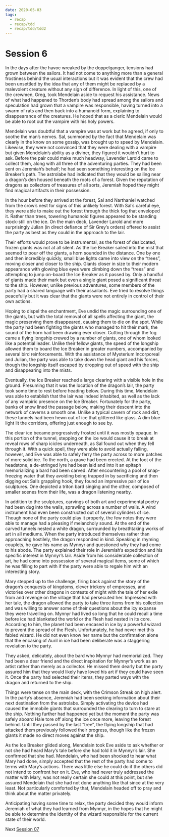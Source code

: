 ```yaml
---
date: 2020-05-03
tags:
  - recap
  - recap/tdd
  - recap/tdd/tdd2
---
```

# Session 6

In the days after the havoc wreaked by the doppelganger, tensions had grown between the sailors. It had not come to anything more than a general frostiness behind the usual interactions but it was evident that the crew had been unsettled by the idea that any of them might be replaced by a malevolent creature without any sign of difference. In light of this, one of the crewmen, Greg, took Mendelain aside to request his assistance. News of what had happened to Thorden’s body had spread among the sailors and speculation had grown that a vampire was responsible, having turned into a swarm of rats and then back into a humanoid form, explaining to disappearance of the creatures. He hoped that as a cleric Mendelain would be able to root out the vampire with his holy powers.

Mendelain was doubtful that a vampire was at work but he agreed, if only to soothe the man’s nerves. Sal, summoned by the fact that Mendelain was clearly in the know on some gossip, was brought up to speed by Mendelain. Likewise, they were not convinced that they were dealing with a vampire but given Mendelain’s ability as a diviner, they figured it wouldn’t hurt to ask. Before the pair could make much headway, Lavender Larold came to collect them, along with all three of the adventuring parties. They had been sent on Jeremiah’s behalf; he had seen something interesting on the Ice Breaker’s path. The astrolabe had indicated that they would be sailing near a dragon’s den housed beneath the roots of a forest. Given the reputation of dragons as collectors of treasures of all sorts, Jeremiah hoped they might find magical artifacts in their possession.

In the hour before they arrived at the forest, Sal and Narthaniel watched from the crow’s nest for signs of this unlikely forest. With Sal’s careful eye, they were able to make out the forest through the thick fog that enveloped it. Rather than trees, towering humanoid figures appeared to be standing stock-still on the ice. On the main deck, Lavender Larold and more surprisingly Julian (in direct defiance of Sir Grey’s orders) offered to assist the party as best as they could in the approach to the lair.

Their efforts would prove to be instrumental, as the forest of desiccated, frozen giants was not at all silent. As the Ice Breaker sailed into the mist that seemed to pour off the giants, a horn sounded in the distance. One by one and then incredibly quickly, small blue lights came into view on the “trees”, moving closer and closer to the ship. Giants closer in size to their modern appearance with glowing blue eyes were climbing down the “trees” and attempting to jump on-board the Ice Breaker as it passed by. Only a handful of giants made their mark but even a single giant posed a significant threat to the ship. However, unlike previous adventures, some members of the party had a shared language with their assailants. Eve tried to resolve things peacefully but it was clear that the giants were not entirely in control of their own actions.

Hoping to dispel the enchantment, Eve undid the magic surrounding one of the giants, but with the total removal of all spells affecting the giant, the magic preserving them disappeared, causing them to die on the spot. While the party had been fighting the giants who managed to hit their mark, the sound of the horn had been drawing ever closer. Cutting through the fog came a flying longship crewed by a number of giants, one of whom looked like a potential leader. Unlike their fellow giants, the speed of the longship allowed them to board the Ice Breaker in greater numbers, accompanied by several bird reinforcements. With the assistance of Mysterium Incorporeal and Julian, the party was able to take down the head giant and his forces, though the longship itself escaped by dropping out of speed with the ship and disappearing into the mists.

Eventually, the Ice Breaker reached a large clearing with a visible hole in the ground. Presuming that it was the location of the dragon’s lair, the party took some time to rest before heading below. During this time, Mendelain was able to establish that the lair was indeed inhabited, as well as the lack of any vampiric presence on the Ice Breaker. Fortunately for the party, banks of snow lined the passage below, making their descent into the network of caverns a smooth one. Unlike a typical cavern of rock and dirt, these tunnels had been hewn out of ice that glittered like glass. A dim blue light lit the corridors, offering just enough to see by.

The clear ice became progressively frosted until it was mostly opaque. In this portion of the tunnel, stepping on the ice would cause it to break at reveal rows of sharp icicles underneath, as Sal found out when they fell through it. With a quick spell, they were able to avoid actually falling, however, and Eve was able to safely ferry the party across to more patches of more solid ice. To the north, a grave had been erected. At the foot of the headstone, a de-stringed lyre had been laid and into it an epitaph memorializing a bard had been carved. After encountering a pool of snap-freezing water that they avoiding being trapped in by sacrificing and then digging out Sal’s grappling hook, they found an impressive pair of ice sculptures. One depicted a triton bard singing and the other, composed of smaller scenes from their life, was a dragon listening nearby.

In addition to the sculptures, carvings of both art and experimental poetry had been dug into the walls, sprawling across a number of walls. A wind instrument had even been constructed out of several cylinders of ice. Though none of the party could play it properly, the few notes they were able to manage had a pleasing if melancholy sound. At the end of the carved tunnels nested a white dragon, surrounded by breathtaking works of art in all mediums. When the party introduced themselves rather than approaching hostilely, the dragon responded in kind. Speaking in rhyming couplets, he gave his name as Mynnyr and questioned why they had come to his abode. The party explained their role in Jeremiah’s expedition and his specific interest in Mynnyr’s lair. Aside from his considerable collection of art, he had come into possession of several magical items, some of which he was filling to part with if the party were able to regale him with an interesting story.

Mary stepped up to the challenge, firing back against the story of the dragon’s conquests of kingdoms, clever trickery of empresses, and victories over other dragons in contests of might with the tale of her exile from and revenge on the village that had persecuted her. Impressed with her tale, the dragon allowed the party to take three items from his collection and was willing to answer some of their questions about the icy expanse they were travelling on. Mynnyr had lived so long that he could recall a time before ice had blanketed the world or the Flesh had nested in its core. According to him, the planet had been encased in ice by a powerful wizard to prevent the spread of the Flesh. Unfortunately, he had never met this fabled wizard. He did not even know her name but the confirmation alone that the encasing of Auril in ice had been deliberate was a staggering revelation to the party.

They asked, delicately, about the bard who Mynnyr had memorialized. They had been a dear friend and the direct inspiration for Mynnyr’s work as an artist rather than merely as a collector. He missed them dearly but the party assured him that they would likely have loved his art if they could have seen it. Once the party had selected their items, they parted ways with the dragon and returned to the ship.

Things were tense on the main deck, with the Crimson Streak on high alert. In the party’s absence, Jeremiah had been seeking information about their next destination from the astrolabe. Simply activating the device had caused the immobile giants that surrounded the clearing to turn to stare at the ship. Nothing further had happened yet but the moment the party was safely aboard Hale tore off along the ice once more, leaving the forest behind. Until they passed by the last “tree”, the flying longship that had attacked them previously followed their progress, though like the frozen giants it made no direct moves against the ship.

As the Ice Breaker glided along, Mendelain took Eve aside to ask whether or not she had heard Mary’s tale before she had told it in Mynnyr’s lair. She confirmed that she had. Mendelain, who had been shocked to hear what Mary had done, simply accepted that the rest of the party had come to terms with Mary’s actions. There was little else he could do if the others did not intend to confront her on it. Eve, who had never truly addressed the matter with Mary, was not really certain she could at this point, but she assured Mendelain that she had not done anything like that since at the very least. Not particularly comforted by that, Mendelain headed off to pray and think about the matter privately.

Anticipating having some time to relax, the party decided they would inform Jeremiah of what they had learned from Mynnyr, in the hopes that he might be able to determine the identity of the wizard responsible for the current state of their world.

Next
[Session 07](Recaps/Auril%20Adventures/Campaign%202%20-%20A%20Frigid%20Expedition/Session%2007.md)